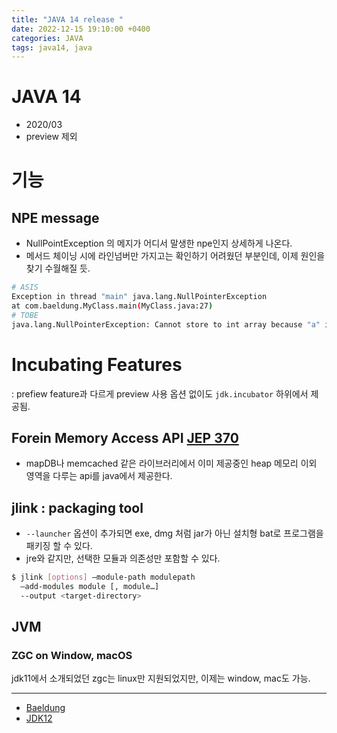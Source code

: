 ```yaml
---
title: "JAVA 14 release "
date: 2022-12-15 19:10:00 +0400
categories: JAVA
tags: java14, java
---
```

# JAVA 14
- 2020/03
- preview 제외
# 기능
## NPE message
- NullPointException 의 메지가 어디서 말생한 npe인지 상세하게 나온다.
- 메서드 체이닝 시에 라인넘버만 가지고는 확인하기 어려웠던 부분인데, 이제 원인을 찾기 수월해질 듯.
```bash
# ASIS
Exception in thread "main" java.lang.NullPointerException
at com.baeldung.MyClass.main(MyClass.java:27)
# TOBE 
java.lang.NullPointerException: Cannot store to int array because "a" is null
```
# Incubating Features
: prefiew feature과 다르게 preview 사용 옵션 없이도 `jdk.incubator` 하위에서 제공됨.
## Forein Memory Access API [JEP 370](https://openjdk.org/jeps/370)
- mapDB나 memcached 같은 라이브러리에서 이미 제공중인 heap 메모리 이외 영역을 다루는 api를 java에서 제공한다.
## jlink : packaging tool
- `--launcher` 옵션이 추가되면 exe, dmg 처럼 jar가 아닌 설치형 bat로 프로그램을 패키징 할 수 있다.
- jre와 같지만, 선택한 모듈과 의존성만 포함할 수 있다.
```bash
$ jlink [options] –module-path modulepath
  –add-modules module [, module…]
  --output <target-directory>
```
## JVM
### ZGC on Window, macOS
jdk11에서 소개되었던 zgc는 linux만 지원되었지만, 이제는 window, mac도 가능.



------
- [Baeldung](https://www.baeldung.com/java-14-new-features)
- [JDK12](https://openjdk.org/projects/jdk/14/)
